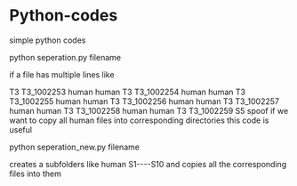 # Python-codes
simple python codes

python seperation.py filename


if a file has multiple lines like

T3 T3_1002253 human human
T3 T3_1002254 human human
T3 T3_1002255 human human
T3 T3_1002256 human human
T3 T3_1002257 human human
T3 T3_1002258 human human
T3 T3_1002259 S5    spoof
if we want to copy all human files into corresponding directories this code is useful




python seperation_new.py filename

creates a subfolders like human S1----S10 and copies all the corresponding files into them
